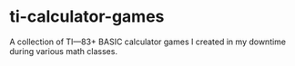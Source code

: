 # ti-calculator-games
A collection of TI—83+ BASIC calculator games I created in my downtime during various math classes.
